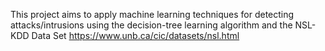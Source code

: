 This project aims to apply machine learning techniques for detecting attacks/intrusions using the decision-tree learning algorithm and the NSL-KDD Data Set https://www.unb.ca/cic/datasets/nsl.html
